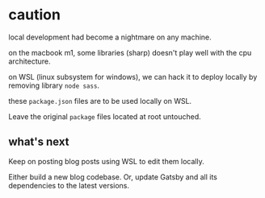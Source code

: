 # caution

local development had become a nightmare on any machine.

on the macbook m1, some libraries (sharp) doesn't play well with the cpu architecture.

on WSL (linux subsystem for windows), we can hack it to deploy locally by removing library `node sass`.

these `package.json` files are to be used locally on WSL.

Leave the original `package` files located at root untouched.

## what's next

Keep on posting blog posts using WSL to edit them locally.

Either build a new blog codebase.  Or, update Gatsby and all its dependencies to the latest versions.